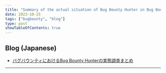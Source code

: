 ```yaml
---
title: "Summary of the actual situation of Bug Bounty Hunter in Bug Bounty"
date: 2023-10-25
tags: ["bugbounty", "blog"]
type: post
showTableOfContents: true
---
```


## Blog (Japanese)
- [バグバウンティにおけるBug Bounty Hunterの実態調査まとめ](https://scgajge12.hatenablog.com/entry/bug_bounty_hunter_report)

---
